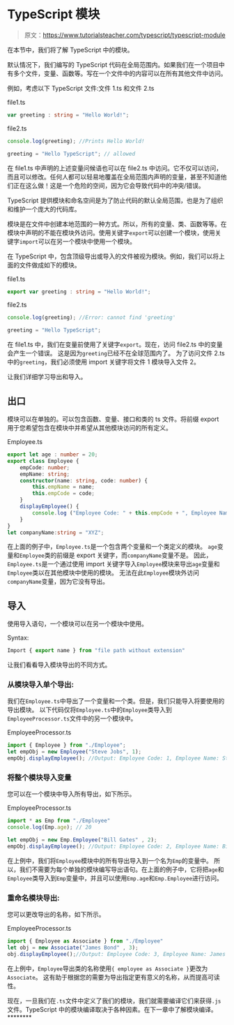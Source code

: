 # TypeScript 模块

> 原文：<https://www.tutorialsteacher.com/typescript/typescript-module>

在本节中，我们将了解 TypeScript 中的模块。

默认情况下，我们编写的 TypeScript 代码在全局范围内。如果我们在一个项目中有多个文件，变量、函数等。写在一个文件中的内容可以在所有其他文件中访问。

例如，考虑以下 TypeScript 文件:文件 1.ts 和文件 2.ts

file1.ts 

```ts
var greeting : string = "Hello World!"; 
```

file2.ts 

```ts
console.log(greeting); //Prints Hello World!

greeting = "Hello TypeScript"; // allowed 
```

在 file1.ts 中声明的上述变量问候语也可以在 file2.ts 中访问。它不仅可以访问，而且可以修改。任何人都可以轻易地覆盖在全局范围内声明的变量，甚至不知道他们正在这么做！这是一个危险的空间，因为它会导致代码中的冲突/错误。

TypeScript 提供模块和命名空间是为了防止代码的默认全局范围，也是为了组织和维护一个庞大的代码库。

模块是在文件中创建本地范围的一种方式。所以，所有的变量、类、函数等等。在模块中声明的不能在模块外访问。使用关键字`export`可以创建一个模块，使用关键字`import`可以在另一个模块中使用一个模块。

在 TypeScript 中，包含顶级导出或导入的文件被视为模块。例如，我们可以将上面的文件做成如下的模块。

file1.ts 

```ts
export var greeting : string = "Hello World!"; 
```

file2.ts 

```ts
console.log(greeting); //Error: cannot find 'greeting'

greeting = "Hello TypeScript"; 
```

在 file1.ts 中，我们在变量前使用了关键字`export`。现在，访问 file2.ts 中的变量会产生一个错误。 这是因为`greeting`已经不在全球范围内了。 为了访问文件 2.ts 中的`greeting`，我们必须使用 import 关键字将文件 1 模块导入文件 2。

让我们详细学习导出和导入。

## 出口

模块可以在单独的。可以包含函数、变量、接口和类的 ts 文件。将前缀 export 用于您希望包含在模块中并希望从其他模块访问的所有定义。

Employee.ts 

```ts
export let age : number = 20;
export class Employee {
    empCode: number;
    empName: string;
    constructor(name: string, code: number) {
        this.empName = name;
        this.empCode = code;
    }
    displayEmployee() {
        console.log ("Employee Code: " + this.empCode + ", Employee Name: " + this.empName );
    }
}
let companyName:string = "XYZ"; 
```

在上面的例子中，`Employee.ts`是一个包含两个变量和一个类定义的模块。 `age`变量和`Employee`类的前缀是 export 关键字，而`companyName`变量不是。 因此，`Employee.ts`是一个通过使用 import 关键字导入`Employee`模块来导出`age`变量和`Employee`类以在其他模块中使用的模块。 无法在此`Employee`模块外访问`companyName`变量，因为它没有导出。

## 导入

使用导入语句，一个模块可以在另一个模块中使用。

Syntax:

```ts
Import { export name } from "file path without extension"

```

让我们看看导入模块导出的不同方式。

### 从模块导入单个导出:

我们在`Employee.ts`中导出了一个变量和一个类。但是，我们只能导入将要使用的导出模块。 以下代码仅将`Employee.ts`中的`Employee`类导入到`EmployeeProcessor.ts`文件中的另一个模块中。

EmployeeProcessor.ts 

```ts
import { Employee } from "./Employee";
let empObj = new Employee("Steve Jobs", 1);
empObj.displayEmployee(); //Output: Employee Code: 1, Employee Name: Steve Jobs 
```

### 将整个模块导入变量

您可以在一个模块中导入所有导出，如下所示。

EmployeeProcessor.ts 

```ts
import * as Emp from "./Employee"
console.log(Emp.age); // 20

let empObj = new Emp.Employee("Bill Gates" , 2);
empObj.displayEmployee(); //Output: Employee Code: 2, Employee Name: Bill Gates 
```

在上例中，我们将`Employee`模块中的所有导出导入到一个名为`Emp`的变量中。 所以，我们不需要为每个单独的模块编写导出语句。在上面的例子中，它将把`age`和`Employee`类导入到`Emp`变量中，并且可以使用`Emp.age`和`Emp.Employee`进行访问。

### 重命名模块导出:

您可以更改导出的名称，如下所示。

EmployeeProcessor.ts 

```ts
import { Employee as Associate } from "./Employee"
let obj = new Associate("James Bond" , 3);
obj.displayEmployee();//Output: Employee Code: 3, Employee Name: James Bond 
```

在上例中，`Employee`导出类的名称使用`{ employee as Associate }`更改为`Associate`。 这有助于根据您的需要为导出指定更有意义的名称，从而提高可读性。

现在，一旦我们在`.ts`文件中定义了我们的模块，我们就需要编译它们来获得`.js`文件。TypeScript 中的模块编译取决于各种因素。在下一章中了解模块编译。********